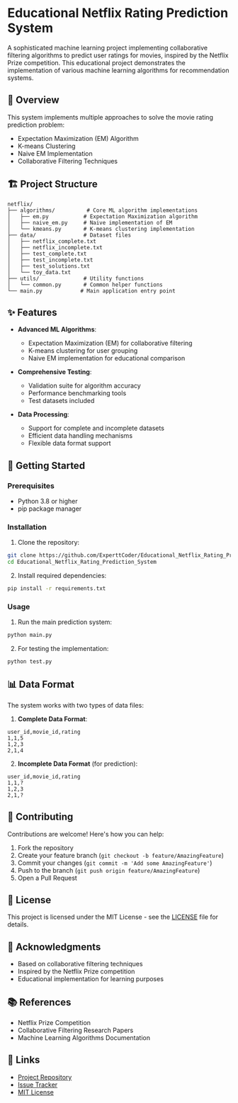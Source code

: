 # Educational Netflix Rating Prediction System

A sophisticated machine learning project implementing collaborative filtering algorithms to predict user ratings for movies, inspired by the Netflix Prize competition. This educational project demonstrates the implementation of various machine learning algorithms for recommendation systems.

## 🎯 Overview

This system implements multiple approaches to solve the movie rating prediction problem:
- Expectation Maximization (EM) Algorithm
- K-means Clustering
- Naive EM Implementation
- Collaborative Filtering Techniques

## 🏗️ Project Structure

```
netflix/
├── algorithms/          # Core ML algorithm implementations
│   ├── em.py           # Expectation Maximization algorithm
│   ├── naive_em.py     # Naive implementation of EM
│   └── kmeans.py       # K-means clustering implementation
├── data/               # Dataset files
│   ├── netflix_complete.txt
│   ├── netflix_incomplete.txt
│   ├── test_complete.txt
│   ├── test_incomplete.txt
│   ├── test_solutions.txt
│   └── toy_data.txt
├── utils/              # Utility functions
│   └── common.py       # Common helper functions
└── main.py            # Main application entry point
```

## ✨ Features

- **Advanced ML Algorithms**: 
  - Expectation Maximization (EM) for collaborative filtering
  - K-means clustering for user grouping
  - Naive EM implementation for educational comparison
  
- **Comprehensive Testing**:
  - Validation suite for algorithm accuracy
  - Performance benchmarking tools
  - Test datasets included

- **Data Processing**:
  - Support for complete and incomplete datasets
  - Efficient data handling mechanisms
  - Flexible data format support

## 🚀 Getting Started

### Prerequisites

- Python 3.8 or higher
- pip package manager

### Installation

1. Clone the repository:
```bash
git clone https://github.com/ExperttCoder/Educational_Netflix_Rating_Prediction_System.git
cd Educational_Netflix_Rating_Prediction_System
```

2. Install required dependencies:
```bash
pip install -r requirements.txt
```

### Usage

1. Run the main prediction system:
```bash
python main.py
```

2. For testing the implementation:
```bash
python test.py
```

## 📊 Data Format

The system works with two types of data files:

1. **Complete Data Format**:
```
user_id,movie_id,rating
1,1,5
1,2,3
2,1,4
```

2. **Incomplete Data Format** (for prediction):
```
user_id,movie_id,rating
1,1,?
1,2,3
2,1,?
```

## 🤝 Contributing

Contributions are welcome! Here's how you can help:

1. Fork the repository
2. Create your feature branch (`git checkout -b feature/AmazingFeature`)
3. Commit your changes (`git commit -m 'Add some AmazingFeature'`)
4. Push to the branch (`git push origin feature/AmazingFeature`)
5. Open a Pull Request

## 📝 License

This project is licensed under the MIT License - see the [LICENSE](LICENSE) file for details.

## 🙏 Acknowledgments

- Based on collaborative filtering techniques
- Inspired by the Netflix Prize competition
- Educational implementation for learning purposes

## 📚 References

- Netflix Prize Competition
- Collaborative Filtering Research Papers
- Machine Learning Algorithms Documentation

## 🔗 Links

- [Project Repository](https://github.com/ExperttCoder/Educational_Netflix_Rating_Prediction_System)
- [Issue Tracker](https://github.com/ExperttCoder/Educational_Netflix_Rating_Prediction_System/issues)
- [MIT License](LICENSE) 